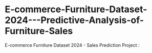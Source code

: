 # E-commerce-Furniture-Dataset-2024---Predictive-Analysis-of-Furniture-Sales
E-commerce Furniture Dataset 2024 - Sales Prediction Project :
